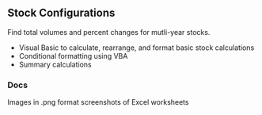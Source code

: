 ## Stock Configurations

Find total volumes and percent changes for mutli-year stocks.

- Visual Basic to calculate, rearrange, and format basic stock calculations
- Conditional formatting using VBA
- Summary calculations

### Docs

Images in .png format screenshots of Excel worksheets
